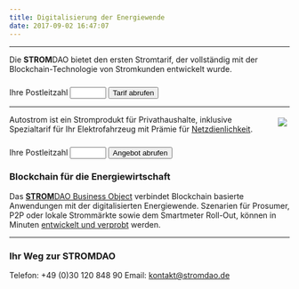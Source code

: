 ```yaml
---
title: Digitalisierung der Energiewende 
date: 2017-09-02 16:47:07
---
```

___
<html>		
		<p>Die <strong>STROM</strong>DAO bietet den ersten Stromtarif, der vollständig mit der Blockchain-Technologie von Stromkunden entwickelt wurde.</p>
		<form action="/tarif/" method="GET">
		<div class="form-group">
		    <label for="plz">Ihre Postleitzahl</label>
		    <input type="text" name="plz" id="plz" size="5" class="form-control terms">
		    <button id="getTarif" type="submit" class="btn btn-danger" style="margin-top:10px;">Tarif abrufen</button>
		</div>	
		</form>
<hr/>
<a href="https://autostrom.stromdao.de/" title="Autostrom ohne Abschaltzeiten" ><img src="/assets/ev.png" style="float:right;margin:5px;"></a>
		<p>Autostrom ist ein Stromprodukt für Privathaushalte, inklusive Spezialtarif für Ihr Elektrofahrzeug mit Prämie für <a href="https://autostrom.stromdao.de/articles/netzdienlichkeit" title="Hintergrund:Prämie für Netzdienlichkeit">Netzdienlichkeit</a>.</p>
		<form action="https://autostrom.stromdao.de/" method="GET">
		<div class="form-group">
		    <label for="plz">Ihre Postleitzahl</label>
		    <input type="text" name="plz" id="plz" size="5" class="form-control terms">
		    <button id="getTarif" type="submit" class="btn btn-danger" style="margin-top:10px;">Angebot abrufen</button>
		</div>	
		</form>
</html>

### Blockchain für die Energiewirtschaft
Das [**STROM**DAO Business Object](https://github.com/energychain/StromDAO-BusinessObject) verbindet Blockchain basierte Anwendungen mit der digitalisierten 
Energiewende. Szenarien für Prosumer, P2P oder lokale Strommärkte sowie dem Smartmeter Roll-Out, können in Minuten [entwickelt und verprobt](https://fury.network/) werden.

___

### Ihr Weg zur **STROM**DAO
Telefon: +49 (0)30 120 848 90
Email: kontakt@stromdao.de
